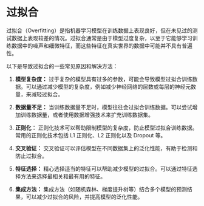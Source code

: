 # 过拟合

过拟合（Overfitting）是指机器学习模型在训练数据上表现良好，但在未见过的测试数据上表现较差的情况。过拟合通常是由于模型过度复杂，以至于它能够学习训练数据中的噪声和细微特征，而这些特征在真实世界的数据中可能并不具有普遍性。

以下是导致过拟合的一些常见原因和解决方法：

1. **模型复杂度：** 过于复杂的模型具有过多的参数，可能会导致模型过拟合训练数据。可以通过减少模型的复杂度，例如减少神经网络的层数或每层的神经元数量，来减轻过拟合。

2. **数据量不足：** 当训练数据量不足时，模型往往会过拟合训练数据。可以尝试增加训练数据量，或者使用数据增强技术来扩充训练数据集。

3. **正则化：** 正则化技术可以帮助限制模型的复杂度，防止模型过拟合训练数据。常用的正则化技术包括 L1 正则化、L2 正则化以及 Dropout 等。

4. **交叉验证：** 交叉验证可以评估模型在不同数据集上的泛化性能，有助于检测和防止过拟合。

5. **特征选择：** 精心选择适当的特征可以帮助减少模型的过拟合。可以通过特征选择方法来选择最相关和最有用的特征。

6. **集成方法：** 集成方法（如随机森林、梯度提升树等）结合多个模型的预测结果，可以减少过拟合的风险，并提高模型的泛化性能。
